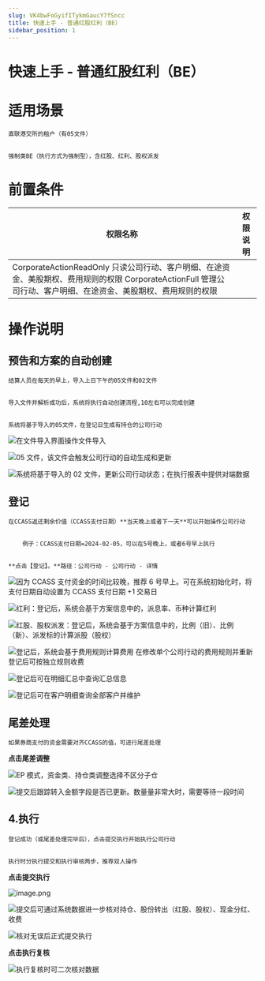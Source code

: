 ```yaml
---
slug: VK4bwFoGyifITykmGaucY7fSncc
title: 快速上手 - 普通红股红利（BE）
sidebar_position: 1
---
```



# 快速上手 - 普通红股红利（BE）


# 适用场景


    直联港交所的租户（有05文件）


    强制类BE（执行方式为强制型），含红股、红利、股权派发


# 前置条件


| 权限名称                                                                                                     | 权限说明 |
| -------------------------------------------------------------------------------------------------------- | ---- |
| CorporateActionReadOnly 只读公司行动、客户明细、在途资金、美股期权、费用规则的权限 CorporateActionFull 管理公司行动、客户明细、在途资金、美股期权、费用规则的权限  |      |


# 操作说明 


## 预告和方案的自动**创建**


    结算人员在每天的早上，导入上日下午的05文件和02文件


    导入文件并解析成功后，系统将执行自动创建流程,10左右可以完成创建


    系统将基于导入的05文件，在登记日生成有持仓的公司行动


![在文件导入界面操作文件导入](/assets/15bcb0f130944be8c388784ef76bf73d.png)


![05 文件，该文件会触发公司行动的自动生成和更新](/assets/3cfb58d266ecccfb3a8312f0c2124ce0.png)


![系统将基于导入的 02 文件，更新公司行动状态；在执行报表中提供对端数据](/assets/11989e511703d7215cf2b6f22e564fd8.png)


## **登记**


    在CCASS返还剩余价值（CCASS支付日期）**当天晚上或者下一天**可以开始操作公司行动


        例子：CCASS支付日期=2024-02-05，可以在5号晚上，或者6号早上执行


    **点击【登记】。**路径：公司行动 - 公司行动 - 详情


![因为 CCASS 支付资金的时间比较晚，推荐 6 号早上。可在系统初始化时，将支付日期自动设置为 CCASS 支付日期 +1 交易日](/assets/684372fb35be0a2f5c657ea1e296f213.png)


![红利：登记后，系统会基于方案信息中的，派息率、币种计算红利](/assets/82e5b0558683fc8433c14c2485406a53.png)


![红股、股权派发：登记后，系统会基于方案信息中的，比例（旧）、比例（新）、派发标的计算派股（股权）](/assets/75592829e706e83e63e6d625745af6d8.png)


![登记后，系统会基于费用规则计算费用
在修改单个公司行动的费用规则并重新登记后可按独立规则收费](/assets/1de24c2a87e9c9c23f2533fb27d262da.png)


![登记后可在明细汇总中查询汇总信息](/assets/8e3b7ca71ac54870b7d94595068979d3.png)


![登记后可在客户明细查询全部客户并维护](/assets/a938c7492fd3710a91289eea2dad36a7.png)


## **尾差处理**


    如果券商支付的资金需要对齐CCASS的值，可进行尾差处理


**点击尾差调整**


![EP 模式，资金类、持仓类调整选择不区分子仓](/assets/16c75d8eaa42aa6feea03270f578c2ef.png)


![提交后跟踪转入金额字段是否已更新。数量量非常大时，需要等待一段时间](/assets/98abe54df6c07f69cd6312bfa466884f.png)


## 4.**执行**


    登记成功（或尾差处理完毕后），点击提交执行开始执行公司行动


    执行时分执行提交和执行审核两步，推荐双人操作


**点击提交执行**


![image.png](/assets/9783abddd479169c76aea7c4562062bb.png)


![提交后可通过系统数据进一步核对持仓、股份转出（红股、股权）、现金分红、收费](/assets/0560b03b828ce19754229cf730996e97.png)


![核对无误后正式提交执行](/assets/327030765a8047e3751a696c93ce06dd.png)


**点击执行复核**


![执行复核时可二次核对数据](/assets/564adb449c151501a0b7d0c12bbf06df.png)

